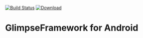 [![Build Status](https://travis-ci.org/GlimpseFramework/glimpse-framework-android.svg?branch=master)](https://travis-ci.org/GlimpseFramework/glimpse-framework-android) [ ![Download](https://api.bintray.com/packages/glimpse-framework/org.glimpseframework/glimpse-framework-android/images/download.svg) ](https://bintray.com/glimpse-framework/org.glimpseframework/glimpse-framework-android/_latestVersion)

# GlimpseFramework for Android
